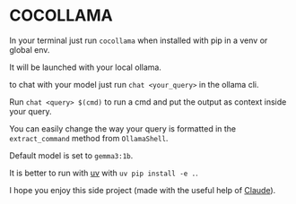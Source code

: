 # COCOLLAMA

In your terminal just run `cocollama` when installed with pip in a venv or global env. 

It will be launched with your local ollama. 

to chat with your model just run `chat <your_query>` in the ollama cli. 

 Run `chat <query> $(cmd)` to run a cmd and put the output as context inside your query.

You can easily change the way your query is formatted in the `extract_command` method from `OllamaShell`.

Default model is set to `gemma3:1b`.

It is better to run with [uv](https://docs.astral.sh/uv/) with `uv pip install -e .`. 

I hope you enjoy this side project (made with the useful help of [Claude](https://claude.ai)).